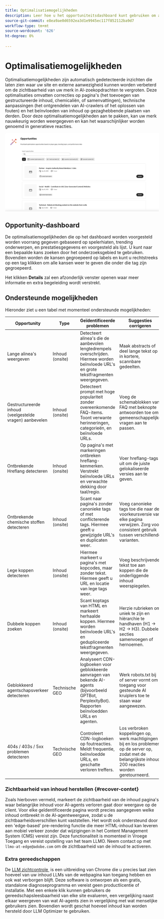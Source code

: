 ```yaml
---
title: Optimalisatiemogelijkheden
description: Leer hoe u het opportuniteitsdashboard kunt gebruiken om automatisch te bepalen hoe uw site kan worden verbeterd om de zichtbaarheid van uw merk te verhogen.
source-git-commit: e8ea9ae0d6592ea3d1e9945ec117f852112ba9d7
workflow-type: tm+mt
source-wordcount: '626'
ht-degree: 0%

---
```



# Optimalisatiemogelijkheden

Optimalisatiemogelijkheden zijn automatisch gedetecteerde inzichten die laten zien waar uw site en externe aanwezigheid kunnen worden verbeterd om de zichtbaarheid van uw merk in AI-zoekopdrachten te vergroten. Deze optimalisaties omvatten correcties op pagina&#39;s (het toevoegen van gestructureerde inhoud, chemicaliën, of samenvattingen), technische aanpassingen (het ontgrendelen van AI-crawlers of het oplossen van fouten) en het beïnvloeden van inhoud op gezaghebbende plaatsen van derden. Door deze optimalisatiemogelijkheden aan te pakken, kan uw merk nauwkeurig worden weergegeven en kan het waarschijnlijker worden genoemd in generatieve reacties.

![&#x200B; de kansen van de Optimalisering &#x200B;](/help/dashboards/assets/oport.png)

## Opportunity-dashboard

De optimalisatiemogelijkheden die op het dashboard worden voorgesteld worden voorrang gegeven gebaseerd op spelerhiaten, trending onderwerpen, en prestatiesgegevens en voorgesteld als lijst. U kunt naar een bepaalde kans zoeken door het onderzoeksgebied te gebruiken. Bovendien worden de kansen gegroepeerd op labels en kunt u rechtstreeks op een tag klikken om alle kansen weer te geven die onder die tag zijn gegroepeerd.

Het klikken **Details** zal een afzonderlijk venster openen waar meer informatie en extra begeleiding wordt verstrekt.

## Ondersteunde mogelijkheden

Hieronder ziet u een tabel met momenteel ondersteunde mogelijkheden:

| Opportunity | Type | Geïdentificeerde problemen | Suggesties corrigeren |
|---------|----------|----------|----------|
| Lange alinea&#39;s weergeven | Inhoud (onsite) | Detecteert alinea&#39;s die de aanbevolen lengtedrempels overschrijden. Hiermee worden beïnvloede URL&#39;s en grote tekstfragmenten weergegeven. | Maak abstracts of deel lange tekst op in kortere, scannbare gedeelten. |
| Gestructureerde inhoud (veelgestelde vragen) aanbevelen | Inhoud (onsite) | Detecteert prompt met hoge populariteit zonder overeenkomende FAQ-items. Toont verwante herinneringen, categorieën, en beïnvloede URLs. | Voeg de schemablokken van FAQ met beknopte antwoorden toe om gemeenschappelijke vragen aan te passen. |
| Ontbrekende Hreflang detecteren | Inhoud (onsite) | Op pagina&#39;s met markeringen ontbreken hreflang-kenmerken. Verstrekt beïnvloede URLs en verwachte dekking door taal/regio. | Voer hreflang-tags uit om de juiste gelokaliseerde versies aan te geven. |
| Ontbrekende chemische stoffen detecteren | Inhoud (onsite) | Scant naar pagina&#39;s zonder canonieke tags of met conflicterende tags. Hiermee geeft u gewijzigde URL&#39;s en duplicaten weer. | Voeg canonieke tags toe die naar de voorkeursversie van elke pagina verwijzen. Zorg voor consistent gebruik tussen verschillende varianten. |
| Lege koppen detecteren | Inhoud (onsite) | Hiermee markeert u pagina&#39;s met kopcodes, maar zonder tekst. Hiermee geeft u URL en locatie van lege tags weer. | Voeg beschrijvende tekst toe aan koppen die de onderliggende inhoud weerspiegelen. |
| Dubbele koppen zoeken | Inhoud (onsite) | Scant koptags van HTML en markeert herhaalde koppen. Hiermee worden beïnvloede URL&#39;s en gedupliceerde tekstfragmenten weergegeven. | Herzie rubrieken om uniek te zijn en hiërarchie te handhaven (H1 → H2 → H3). Dubbele secties samenvoegen of hernoemen. |
| Geblokkeerd agentschapsverkeer detecteren | Technische GEO | Analyseert CDN-logboeken voor geblokkeerde aanvragen van bekende AI-agents (bijvoorbeeld GPTBot, PerplexityBot). Rapporten beïnvloedden URLs en agenten. | Werk robots.txt bij of server vormt om toegang voor gesteunde AI kruiplers toe te staan waar aangewezen. |
| 404s / 403s / 5xx problemen detecteren | Technische GEO | Controleert CDN-logboeken op foutreacties. Meldt frequentie, beïnvloedde URLs, en geschatte verloren treffers. | Los verbroken koppelingen op, werk machtigingen bij en los problemen op de server op, zodat met de belangrijkste inhoud 200 reacties worden geretourneerd. |

### Zichtbaarheid van inhoud herstellen {#recover-contet}

Zoals hierboven vermeld, markeert de zichtbaarheid van de inhoud pagina&#39;s waar belangrijke inhoud voor AI-agents verloren gaat door weergave op de client. Voor elke geïdentificeerde pagina wordt precies aangegeven welke inhoud ontbreekt in de AI-agentweergave, zodat u de zichtbaarheidsverschillen kunt vaststellen. Het wordt ook ondersteund door een &#39;edge-based&#39; pre-rendering functie die meer HTML-inhoud kan leveren aan mobiel verkeer zonder dat wijzigingen in het Content Management System (CMS) vereist zijn. Deze functionaliteit is momenteel in Vroege Toegang en vereist opstelling van het team LLMO. Neem contact op met `llmo-at-edge@adobe.com` om de zichtbaarheid van de inhoud te activeren.

### Extra gereedschappen

De [&#x200B; LLM zichtcontrole &#x200B;](https://chromewebstore.google.com/detail/is-your-webpage-citable/jbjngahjjdgonbeinjlepfamjdmdcbcc) is een uitbreiding van Chrome die u precies laat zien hoeveel van uw inhoud LLMs van de webpagina kan toegang hebben en ook wat verborgen blijft. Deze software is ontworpen als een gratis, standalone diagnoseprogramma en vereist geen productlicentie of installatie. Met een enkele klik kunnen gebruikers de gereedschapsleesbaarheid van elke site evalueren, een vergelijking naast elkaar weergeven van wat AI-agents zien in vergelijking met wat menselijke gebruikers zien. Bovendien wordt geschat hoeveel inhoud kan worden hersteld door LLM Optimizer te gebruiken.
